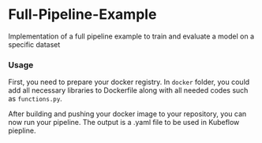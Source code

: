 # Full-Pipeline-Example
Implementation of a full pipeline example to train and evaluate a model on a specific dataset

### Usage
First, you need to prepare your docker registry. 
In `docker` folder, you could add all necessary libraries to Dockerfile along with all needed codes such as `functions.py`.

After building and pushing your docker image to your repository, you can now run your pipeline. The output is a .yaml file to be used in Kubeflow piepline.